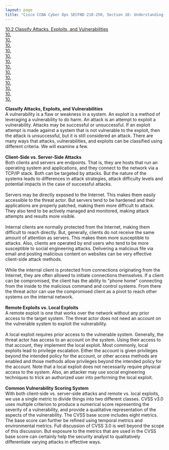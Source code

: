 ```yaml
---
layout: page
title: "Cisco CCNA Cyber Ops SECFND 210-250, Section 10: Understanding Common Endpoint Attacks"
---
```


<a href="#Classify Attacks, Exploits, and Vulnerabilities">10.2 Classify Attacks, Exploits, and Vulnerabilities</a><br>
<a href="#">10. </a><br>
<a href="#">10. </a><br>
<a href="#">10. </a><br>
<a href="#">10. </a><br>
<a href="#">10. </a><br>
<a href="#">10. </a><br>
<a href="#">10. </a><br>
<a href="#">10. </a><br>
<a href="#">10. </a><br>
<a href="#">10. </a><br>
<a href="#">10. </a><br>
<a href="#">10. </a><br>
<a href="#">10. </a><br>

<a name=""></a>
<a name=""></a>
<a name=""></a>
<a name=""></a>
<a name=""></a>
<a name=""></a>
<a name=""></a>
<a name=""></a>
<a name=""></a>
<a name=""></a>
<a name=""></a>
<a name=""></a>
<a name=""></a>


<a name="Classify Attacks, Exploits, and Vulnerabilities"></a>
<b>Classify Attacks, Exploits, and Vulnerabilities</b><br>
A vulnerability is a flaw or weakness in a system. An exploit is a method of leveraging a vulnerability to do harm. An attack is an attempt to exploit a vulnerability. Attacks may be successful or unsuccessful. If an exploit attempt is made against a system that is not vulnerable to the exploit, then the attack is unsuccessful, but it is still considered an attack. There are many ways that attacks, vulnerabilities, and exploits can be classified using different criteria. We will examine a few.<br>
<br>
<b>Client-Side vs. Server-Side Attacks</b><br>
Both clients and servers are endpoints. That is, they are hosts that run an operating system and applications, and they connect to the network via a TCP/IP stack. Both can be targeted by attacks. But the nature of the systems leads to differences in attack strategies, attack difficulty levels and potential impacts in the case of successful attacks.<br>
<br>
Servers may be directly exposed to the Internet. This makes them easily accessible to the threat actor. But servers tend to be hardened and their applications are properly patched, making them more difficult to attack. They also tend to be actively managed and monitored, making attack attempts and results more visible.<br>
<br>
Internal clients are normally protected from the Internet, making them difficult to reach directly. But, generally, clients do not receive the same amount of attention as servers. This makes them more susceptible to attacks. Also, clients are operated by end users who tend to be more susceptible to social engineering attacks. Delivering a malicious file via email and posting malicious content on websites can be very effective client-side attack methods.<br>
<br>
While the internal client is protected from connections originating from the Internet, they are often allowed to initiate connections themselves. If a client can be compromised, the client has the ability to "phone home" connecting from the inside to the malicious command and control systems. From there the threat actor can use the compromised client as a pivot to reach other systems on the internal network.<br>
<br>
<b>Remote Exploits vs. Local Exploits</b><br>
A remote exploit is one that works over the network without any prior access to the target system. The threat actor does not need an account on the vulnerable system to exploit the vulnerability.<br>
<br>
A local exploit requires prior access to the vulnerable system. Generally, the threat actor has access to an account on the system. Using their access to that account, they implement the local exploit. Most commonly, local exploits lead to privilege escalation. Either the account is given privileges beyond the intended policy for the account, or other access methods are enabled and those methods allow privileges beyond the intended policy for the account. Note that a local exploit does not necessarily require physical access to the system. Also, an attacker may use social engineering techniques to trick an authorized user into performing the local exploit.<br>
<br>
<b>Common Vulnerability Scoring System</b><br>
With both client-side vs. server-side attacks and remote vs. local exploits, we use a single metric to divide things into two different classes. CVSS v3.0 uses multiple criterion to produce a numerical score representing the severity of a vulnerability, and provide a qualitative representation of the aspects of the vulnerability. The CVSS base score includes eight metrics. The base score can further be refined using temporal metrics and environmental metrics. Full discussion of CVSS 3.0 is well beyond the scope of this discussion. But exposure to the metrics that are used in the CVSS base score can certainly help the security analyst to qualitatively differentiate varying attacks in effective ways.<br>
<br>
